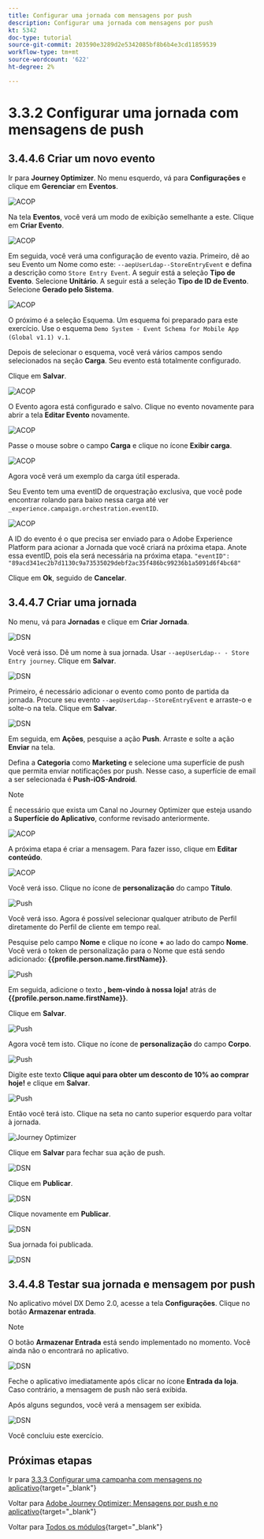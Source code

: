 ```yaml
---
title: Configurar uma jornada com mensagens por push
description: Configurar uma jornada com mensagens por push
kt: 5342
doc-type: tutorial
source-git-commit: 203590e3289d2e5342085bf8b6b4e3cd11859539
workflow-type: tm+mt
source-wordcount: '622'
ht-degree: 2%

---
```


# 3.3.2 Configurar uma jornada com mensagens de push


## 3.4.4.6 Criar um novo evento

Ir para **Journey Optimizer**. No menu esquerdo, vá para **Configurações** e clique em **Gerenciar** em **Eventos**.

![ACOP](./images/acopmenu.png)

Na tela **Eventos**, você verá um modo de exibição semelhante a este. Clique em **Criar Evento**.

![ACOP](./images/add.png)

Em seguida, você verá uma configuração de evento vazia.
Primeiro, dê ao seu Evento um Nome como este: `--aepUserLdap--StoreEntryEvent` e defina a descrição como `Store Entry Event`.
A seguir está a seleção **Tipo de Evento**. Selecione **Unitário**.
A seguir está a seleção **Tipo de ID de Evento**. Selecione **Gerado pelo Sistema**.

![ACOP](./images/eventname.png)

O próximo é a seleção Esquema. Um esquema foi preparado para este exercício. Use o esquema `Demo System - Event Schema for Mobile App (Global v1.1) v.1`.

Depois de selecionar o esquema, você verá vários campos sendo selecionados na seção **Carga**. Seu evento está totalmente configurado.

Clique em **Salvar**.

![ACOP](./images/eventschema.png)

O Evento agora está configurado e salvo. Clique no evento novamente para abrir a tela **Editar Evento** novamente.

![ACOP](./images/eventdone.png)

Passe o mouse sobre o campo **Carga** e clique no ícone **Exibir carga**.

![ACOP](./images/hover.png)

Agora você verá um exemplo da carga útil esperada.

Seu Evento tem uma eventID de orquestração exclusiva, que você pode encontrar rolando para baixo nessa carga até ver `_experience.campaign.orchestration.eventID`.

![ACOP](./images/payloadeventID.png)

A ID do evento é o que precisa ser enviado para o Adobe Experience Platform para acionar a Jornada que você criará na próxima etapa. Anote essa eventID, pois ela será necessária na próxima etapa.
`"eventID": "89acd341ec2b7d1130c9a73535029debf2ac35f486bc99236b1a5091d6f4bc68"`

Clique em **Ok**, seguido de **Cancelar**.

## 3.4.4.7 Criar uma jornada

No menu, vá para **Jornadas** e clique em **Criar Jornada**.

![DSN](./images/sjourney1.png)

Você verá isso. Dê um nome à sua jornada. Usar `--aepUserLdap-- - Store Entry journey`. Clique em **Salvar**.

![DSN](./images/sjourney3.png)

Primeiro, é necessário adicionar o evento como ponto de partida da jornada. Procure seu evento `--aepUserLdap--StoreEntryEvent` e arraste-o e solte-o na tela. Clique em **Salvar**.

![DSN](./images/sjourney4.png)

Em seguida, em **Ações**, pesquise a ação **Push**. Arraste e solte a ação **Enviar** na tela.

Defina a **Categoria** como **Marketing** e selecione uma superfície de push que permita enviar notificações por push. Nesse caso, a superfície de email a ser selecionada é **Push-iOS-Android**.

>[!NOTE]
>
>É necessário que exista um Canal no Journey Optimizer que esteja usando a **Superfície do Aplicativo**, conforme revisado anteriormente.

![ACOP](./images/journeyactions1push.png)

A próxima etapa é criar a mensagem. Para fazer isso, clique em **Editar conteúdo**.

![ACOP](./images/journeyactions2push.png)

Você verá isso. Clique no ícone de **personalização** do campo **Título**.

![Push](./images/bp5.png)

Você verá isso. Agora é possível selecionar qualquer atributo de Perfil diretamente do Perfil de cliente em tempo real.

Pesquise pelo campo **Nome** e clique no ícone **+** ao lado do campo **Nome**. Você verá o token de personalização para o Nome que está sendo adicionado: **{{profile.person.name.firstName}}**.

![Push](./images/bp9.png)

Em seguida, adicione o texto **, bem-vindo à nossa loja!** atrás de **{{profile.person.name.firstName}}**.

Clique em **Salvar**.

![Push](./images/bp10.png)

Agora você tem isto. Clique no ícone de **personalização** do campo **Corpo**.

![Push](./images/bp11.png)

Digite este texto **Clique aqui para obter um desconto de 10% ao comprar hoje!** e clique em **Salvar**.

![Push](./images/bp12.png)

Então você terá isto. Clique na seta no canto superior esquerdo para voltar à jornada.

![Journey Optimizer](./images/bp12a.png)

Clique em **Salvar** para fechar sua ação de push.

![DSN](./images/sjourney8.png)

Clique em **Publicar**.

![DSN](./images/sjourney10.png)

Clique novamente em **Publicar**.

![DSN](./images/sjourney10a.png)

Sua jornada foi publicada.

![DSN](./images/sjourney11.png)

## 3.4.4.8 Testar sua jornada e mensagem por push

No aplicativo móvel DX Demo 2.0, acesse a tela **Configurações**. Clique no botão **Armazenar entrada**.

>[!NOTE]
>
>O botão **Armazenar Entrada** está sendo implementado no momento. Você ainda não o encontrará no aplicativo.

![DSN](./images/demo1b.png)

Feche o aplicativo imediatamente após clicar no ícone **Entrada da loja**. Caso contrário, a mensagem de push não será exibida.

Após alguns segundos, você verá a mensagem ser exibida.

![DSN](./images/demo2.png)

Você concluiu este exercício.

## Próximas etapas

Ir para [3.3.3 Configurar uma campanha com mensagens no aplicativo](./ex3.md){target="_blank"}

Voltar para [Adobe Journey Optimizer: Mensagens por push e no aplicativo](ajopushinapp.md){target="_blank"}

Voltar para [Todos os módulos](./../../../../overview.md){target="_blank"}
